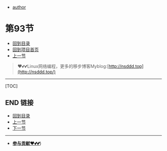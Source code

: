 + [author](https://github.com/3293172751)
# 第93节
+ [回到目录](../README.md)
+ [回到项目首页](../../README.md)
+ [上一节](92.md)
> ❤️💕💕Linux网络编程，更多的移步博客Myblog:[http://nsddd.top](http://nsddd.top/)
---
[TOC]





## END 链接
+ [回到目录](../README.md)
+ [上一节](92.md)
+ [下一节](94.md)
---
+ [**参与贡献❤️💕💕**](https://nsddd.top/archives/contributors))